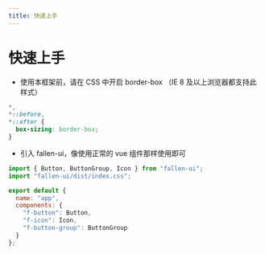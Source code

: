 ```yaml
---
title: 快速上手
---
```


# 快速上手

- 使用本框架前，请在 CSS 中开启 border-box （IE 8 及以上浏览器都支持此样式）

```css
*,
*::before,
*::after {
  box-sizing: border-box;
}
```

- 引入 fallen-ui，像使用正常的 vue 组件那样使用即可

```javascript
import { Button, ButtonGroup, Icon } from "fallen-ui";
import "fallen-ui/dist/index.css";

export default {
  name: "app",
  components: {
    "f-button": Button,
    "f-icon": Icon,
    "f-button-group": ButtonGroup
  }
};
```
